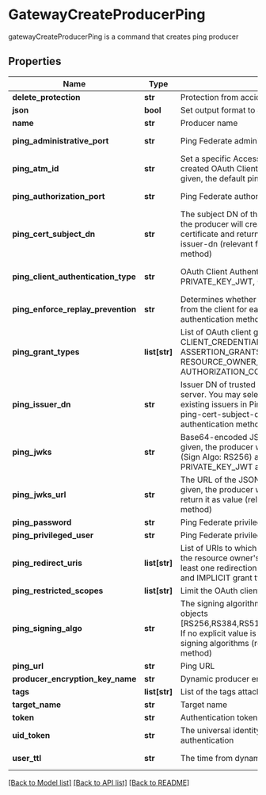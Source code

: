 # GatewayCreateProducerPing

gatewayCreateProducerPing is a command that creates ping producer
## Properties
Name | Type | Description | Notes
------------ | ------------- | ------------- | -------------
**delete_protection** | **str** | Protection from accidental deletion of this item | [optional] 
**json** | **bool** | Set output format to JSON | [optional] 
**name** | **str** | Producer name | 
**ping_administrative_port** | **str** | Ping Federate administrative port | [optional] [default to '9999']
**ping_atm_id** | **str** | Set a specific Access Token Management (ATM) instance for the created OAuth Client by providing the ATM Id. If no explicit value is given, the default pingfederate server ATM will be set. | [optional] 
**ping_authorization_port** | **str** | Ping Federate authorization port | [optional] [default to '9031']
**ping_cert_subject_dn** | **str** | The subject DN of the client certificate. If no explicit value is given, the producer will create CA certificate and matched client certificate and return it as value. Used in conjunction with ping-issuer-dn (relevant for CLIENT_TLS_CERTIFICATE authentication method) | [optional] 
**ping_client_authentication_type** | **str** | OAuth Client Authentication Type [CLIENT_SECRET, PRIVATE_KEY_JWT, CLIENT_TLS_CERTIFICATE] | [optional] [default to 'CLIENT_SECRET']
**ping_enforce_replay_prevention** | **str** | Determines whether PingFederate requires a unique signed JWT from the client for each action (relevant for PRIVATE_KEY_JWT authentication method) | [optional] 
**ping_grant_types** | **list[str]** | List of OAuth client grant types [IMPLICIT, AUTHORIZATION_CODE, CLIENT_CREDENTIALS, TOKEN_EXCHANGE, REFRESH_TOKEN, ASSERTION_GRANTS, PASSWORD, RESOURCE_OWNER_CREDENTIALS]. If no explicit value is given, AUTHORIZATION_CODE will be selected as default. | [optional] 
**ping_issuer_dn** | **str** | Issuer DN of trusted CA certificate that imported into Ping Federate server. You may select \\\&quot;Trust Any\\\&quot; to trust all the existing issuers in Ping Federate server. Used in conjunction with ping-cert-subject-dn (relevant for CLIENT_TLS_CERTIFICATE authentication method) | [optional] 
**ping_jwks** | **str** | Base64-encoded JSON Web Key Set (JWKS). If no explicit value is given, the producer will create JWKs and matched signed JWT (Sign Algo: RS256) and return it as value (relevant for PRIVATE_KEY_JWT authentication method) | [optional] 
**ping_jwks_url** | **str** | The URL of the JSON Web Key Set (JWKS). If no explicit value is given, the producer will create JWKs and matched signed JWT and return it as value (relevant for PRIVATE_KEY_JWT authentication method) | [optional] 
**ping_password** | **str** | Ping Federate privileged user password | [optional] 
**ping_privileged_user** | **str** | Ping Federate privileged user | [optional] 
**ping_redirect_uris** | **list[str]** | List of URIs to which the OAuth authorization server may redirect the resource owner&#39;s user agent after authorization is obtained. At least one redirection URI is required for the AUTHORIZATION_CODE and IMPLICIT grant types. | [optional] 
**ping_restricted_scopes** | **list[str]** | Limit the OAuth client to specific scopes list | [optional] 
**ping_signing_algo** | **str** | The signing algorithm that the client must use to sign its request objects [RS256,RS384,RS512,ES256,ES384,ES512,PS256,PS384,PS512] If no explicit value is given, the client can use any of the supported signing algorithms (relevant for PRIVATE_KEY_JWT authentication method) | [optional] 
**ping_url** | **str** | Ping URL | [optional] 
**producer_encryption_key_name** | **str** | Dynamic producer encryption key | [optional] 
**tags** | **list[str]** | List of the tags attached to this secret | [optional] 
**target_name** | **str** | Target name | [optional] 
**token** | **str** | Authentication token (see &#x60;/auth&#x60; and &#x60;/configure&#x60;) | [optional] 
**uid_token** | **str** | The universal identity token, Required only for universal_identity authentication | [optional] 
**user_ttl** | **str** | The time from dynamic secret creation to expiration. | [optional] [default to '60m']

[[Back to Model list]](../README.md#documentation-for-models) [[Back to API list]](../README.md#documentation-for-api-endpoints) [[Back to README]](../README.md)



